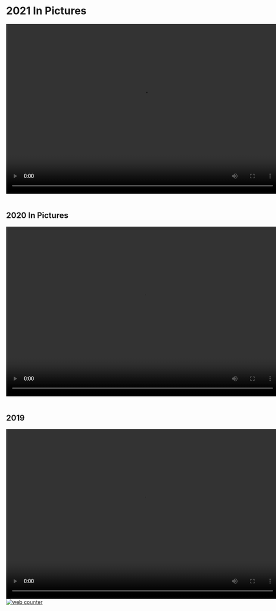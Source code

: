 
<H1> 2021 In Pictures </H1>
  <video width="740" height="460" controls>
  <source src="2021.mp4" type="video/mp4">
  <source src="2021.mp4" type="video/webm">
  <p> <a href="2021.mp4"></a></p>
</video>

<br>
<br>

<H2> 2020 In Pictures </H2>
  <video width="740" height="460" controls>
  <source src="2020 in Pictures.mp4" type="video/mp4">
  <source src="2020 in Pictures.mp4" type="video/webm">
  <p> <a href="2020 in Pictures.mp4"></a></p>
</video>

<br>
<br>

<H2> 2019 </H2>
  <video width="740" height="460" controls>
  <source src="Interfaces Team Small.mp4" type="video/mp4">
  <source src="Interfaces Team Small.mp4" type="video/webm">
  <p> <a href="Interfaces Team Small.mp4"></a></p>
</video>





<!-- hitwebcounter Code START -->
<a href="https://www.hitwebcounter.com" target="_blank">
<img src="https://hitwebcounter.com/counter/counter.php?page=7917121&style=0001&nbdigits=5&type=page&initCount=0" title="Free Counter" Alt="web counter"   border="0" /></a>                                    
                                    
